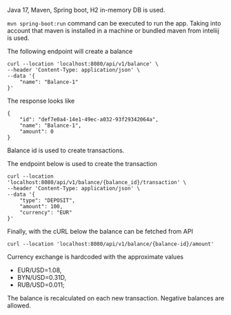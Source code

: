 Java 17, Maven, Spring boot, H2 in-memory DB is used.
 
`mvn spring-boot:run` command can be executed to run the app. Taking into account that maven is installed in a machine or bundled maven from inteliij is used.


The following endpoint will create a balance
```
curl --location 'localhost:8080/api/v1/balance' \
--header 'Content-Type: application/json' \
--data '{
    "name": "Balance-1"
}'
```

The response looks like
```
{
    "id": "def7e0a4-14e1-49ec-a032-93f29342064a",
    "name": "Balance-1",
    "amount": 0
}
```
Balance id is used to create transactions.


The endpoint below is used to create the transaction
```
curl --location 'localhost:8080/api/v1/balance/{balance_id}/transaction' \
--header 'Content-Type: application/json' \
--data '{
    "type": "DEPOSIT",
    "amount": 100,
    "currency": "EUR"
}'
```


Finally, with the cURL below the balance can be fetched from API
```
curl --location 'localhost:8080/api/v1/balance/{balance-id}/amount'
```

Currency exchange is hardcoded with the approximate values 
   * EUR/USD=1.08,
   * BYN/USD=0.31D,
   * RUB/USD=0.011;


 The balance is recalculated on each new transaction. Negative balances are allowed.
